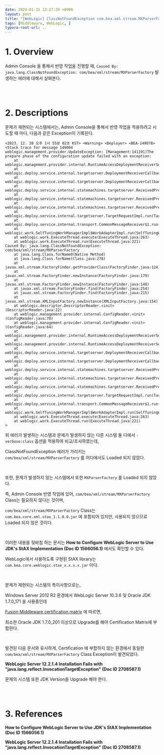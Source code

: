 ```yaml
---
date: 2024-01-31 13:27:29 +0900
layout: post
title: "[WebLogic] ClassNotFoundException com.bea.xml.stream.MXParserFactory"
tags: [Middleware, WebLogic, ]
typora-root-url: ..
---
```


# 1. Overview
Admin Console 을 통해서 반영 작업을 진행할 때, `Caused By: java.lang.ClassNotFoundException: com/bea/xml/stream/MXParserFactory` 발생하는 에러에 대해서 살펴본다.


<br><br>


# 2. Descriptions
문제가 재현되는 시스템에서는, Admin Console을 통해서 반영 작업을 적용하려고 시도할 때 마다, 다음과 같은 Exception이 기록된다.

```
<2023. 12. 20 오후 1시 55분 02초 KST> <Warning> <Deployer> <BEA-149078> <Stack trace for message 149004
weblogic.management.provider.UpdateException: [Management:141191]The prepare phase of the configuration update failed with an exception:
	at weblogic.management.provider.internal.RuntimeAccessDeploymentReceiverService.updateDeploymentContext(RuntimeAccessDeploymentReceiverService.java:670)
	at weblogic.deploy.service.internal.targetserver.DeploymentReceiverCallbackDeliverer.doUpdateDeploymentContextCallback(DeploymentReceiverCallbackDeliverer.java:147)
	at weblogic.deploy.service.internal.targetserver.DeploymentReceiverCallbackDeliverer.updateDeploymentContext(DeploymentReceiverCallbackDeliverer.java:28)
	at weblogic.deploy.service.internal.statemachines.targetserver.ReceivedPrepare.callDeploymentReceivers(ReceivedPrepare.java:203)
	at weblogic.deploy.service.internal.statemachines.targetserver.ReceivedPrepare.handlePrepare(ReceivedPrepare.java:112)
	at weblogic.deploy.service.internal.statemachines.targetserver.ReceivedPrepare.receivedPrepare(ReceivedPrepare.java:52)
	at weblogic.deploy.service.internal.targetserver.TargetRequestImpl.run(TargetRequestImpl.java:211)
	at weblogic.deploy.service.internal.transport.CommonMessageReceiver$1.run(CommonMessageReceiver.java:457)
	at weblogic.work.SelfTuningWorkManagerImpl$WorkAdapterImpl.run(SelfTuningWorkManagerImpl.java:550)
	at weblogic.work.ExecuteThread.execute(ExecuteThread.java:263)
	at weblogic.work.ExecuteThread.run(ExecuteThread.java:221)
Caused By: java.lang.ClassNotFoundException: com/bea/xml/stream/MXParserFactory
	at java.lang.Class.forName0(Native Method)
	at java.lang.Class.forName(Class.java:278)
	at javax.xml.stream.FactoryFinder.getProviderClass(FactoryFinder.java:124)
	at javax.xml.stream.FactoryFinder.newInstance(FactoryFinder.java:179)
	at javax.xml.stream.FactoryFinder.newInstance(FactoryFinder.java:148)
	at javax.xml.stream.FactoryFinder.find(FactoryFinder.java:254)
	at javax.xml.stream.FactoryFinder.find(FactoryFinder.java:215)
	at javax.xml.stream.XMLInputFactory.newInstance(XMLInputFactory.java:154)
	at weblogic.descriptor.DescriptorReader.<init>(DescriptorReader.java:22)
	at weblogic.management.provider.internal.ConfigReader.<init>(ConfigReader.java:70)
	at weblogic.management.provider.internal.ConfigReader.<init>(ConfigReader.java:64)
	at weblogic.management.provider.internal.RuntimeAccessDeploymentReceiverService.handleExternalTreeLoad(RuntimeAccessDeploymentReceiverService.java:1021)
	at weblogic.management.provider.internal.RuntimeAccessDeploymentReceiverService.updateDeploymentContext(RuntimeAccessDeploymentReceiverService.java:597)
	at weblogic.deploy.service.internal.targetserver.DeploymentReceiverCallbackDeliverer.doUpdateDeploymentContextCallback(DeploymentReceiverCallbackDeliverer.java:147)
	at weblogic.deploy.service.internal.targetserver.DeploymentReceiverCallbackDeliverer.updateDeploymentContext(DeploymentReceiverCallbackDeliverer.java:28)
	at weblogic.deploy.service.internal.statemachines.targetserver.ReceivedPrepare.callDeploymentReceivers(ReceivedPrepare.java:203)
	at weblogic.deploy.service.internal.statemachines.targetserver.ReceivedPrepare.handlePrepare(ReceivedPrepare.java:112)
	at weblogic.deploy.service.internal.statemachines.targetserver.ReceivedPrepare.receivedPrepare(ReceivedPrepare.java:52)
	at weblogic.deploy.service.internal.targetserver.TargetRequestImpl.run(TargetRequestImpl.java:211)
	at weblogic.deploy.service.internal.transport.CommonMessageReceiver$1.run(CommonMessageReceiver.java:457)
	at weblogic.work.SelfTuningWorkManagerImpl$WorkAdapterImpl.run(SelfTuningWorkManagerImpl.java:550)
	at weblogic.work.ExecuteThread.execute(ExecuteThread.java:263)
	at weblogic.work.ExecuteThread.run(ExecuteThread.java:221)
> 
```


위 에러가 발생하는 시스템과 문제가 발생하지 않는 다른 시스템 둘 다에서 `-verbose:class` 옵션을 적용하여 비교/조사하였는데,

ClassNotFoundException 에러가 가리키는 `com/bea/xml/stream/MXParserFactory` 를 어디에서도 Loaded 되지 않았다.

<br>

또한, 문제가 발생하지 않는 시스템에서 또한 `MXParserFactory` 를 Loaded 되지 않았다.

즉, Admin Console 반영 작업에 있어, `com/bea/xml/stream/MXParserFactory` Class는 필요하지 않다는 것이며,

`com/bea/xml/stream/MXParserFactory` Class는 `com.bea.core.xml.stax_1.1.0.0.jar` 에 포함되어 있지만, 사용되지 않으므로 Loaded 되지 않은 것이다.

<br>

이러한 내용을 뒷바침 하는 문서는 **How to Configure WebLogic Server to Use JDK's StAX Implementation (Doc ID 1566056.1)** 에서도 확인할 수 있다.

WebLogic에서 사용하도록 구현된 StAX library는 `com.bea.core.weblogic.stax_x.x.x.x.jar` 이다.

<br>

문제가 재현되는 시스템의 특이사항으로는,

Windows Server 2012 R2 환경에서 WebLogic Server 10.3.6 및 Oracle JDK 1.7.0_171 을 사용중인데

[Fusion Middleware certification matrix](https://www.oracle.com/technetwork/middleware/downloads/fmw-11gr1certmatrix.xls) 에 따르면,

최소한 Oracle JDK 1.7.0_201 이상으로 Upgrade를 해야 Certification Matrix에 부합한다.

<br>

발견된 다음 문서와 유사하게, Certification 에 부합하지 않는 환경에서 동일한 `com/bea/xml/stream/MXParserFactory` Class Exception이 발견되었다.

**WebLogic Server 12.2.1.4 Installation Fails with "java.lang.reflect.InvocationTargetException" (Doc ID 2708587.1)**

문제의 시스템 또한 JDK Version을 Upgrade 해야 한다.


<br><br>


# 3. References

**How to Configure WebLogic Server to Use JDK's StAX Implementation (Doc ID 1566056.1)**

**WebLogic Server 12.2.1.4 Installation Fails with "java.lang.reflect.InvocationTargetException" (Doc ID 2708587.1)**
